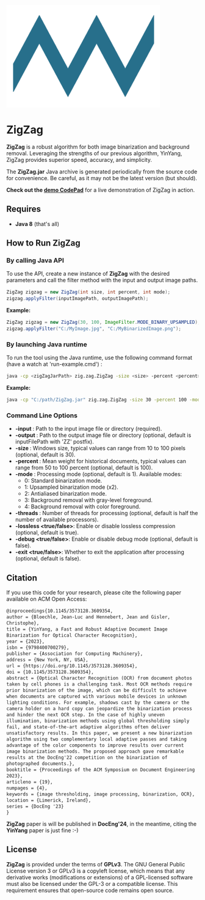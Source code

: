 ![ZigZag Logo](zz-logo.png)  <!-- Replace 'path_to_logo.png' with the actual path to your logo image -->


# **ZigZag**

**ZigZag** is a robust algorithm for both image binarization and background removal. Leveraging the strengths of our previous algorithm, YinYang, ZigZag provides superior speed, accuracy, and simplicity.

The **ZigZag.jar** Java archive is generated periodically from the source code for convenience. Be careful, as it may not be the latest version (but should).

**Check out the [demo CodePad](https://d23kqqls.codepad.live/)** for a live demonstration of ZigZag in action.

## **Requires**

- **Java 8** (that's all)

## **How to Run ZigZag**

### **By calling Java API**

To use the API, create a new instance of **ZigZag** with the desired parameters and call the filter method with the input and output image paths.

```java
ZigZag zigzag = new ZigZag(int size, int percent, int mode);
zigzag.applyFilter(inputImagePath, outputImagePath);
```

**Example:**

```java
ZigZag zigzag = new ZigZag(30, 100, ImageFilter.MODE_BINARY_UPSAMPLED);
zigzag.applyFilter("C:/MyImage.jpg", "C:/MyBinarizedImage.png");
```

### **By launching Java runtime**

To run the tool using the Java runtime, use the following command format (have a watch at 'run-example.cmd') :

```sh
java -cp <zigZagJarPath> zig.zag.ZigZag -size <size> -percent <percent> -mode <mode> -threads <threads> -input <inputFilePath> [-output <outputFilePath>] [-debug <true/false>] [-exit <true/false>]
```

**Example:**

```sh
java -cp "C:/path/ZigZag.jar" zig.zag.ZigZag -size 30 -percent 100 -mode 3 -threads 4 -input "C:/path/MyImage.jpg" -output "C:/path/MyBinarizedImage.png"
```

### **Command Line Options**

- **-input <inputFilePath>**: Path to the input image file or directory (required).
- **-output <outputFilePath>**: Path to the output image file or directory (optional, default is inputFilePath with 'ZZ' postfix).
- **-size <size>**: Windows size, typical values can range from 10 to 100 pixels (optional, default is 30).
- **-percent <percent>**: Mean weight for historical documents, typical values can range from 50 to 100 percent (optional, default is 100).
- **-mode <mode>**: Processing mode (optional, default is 1). Available modes:
  - 0: Standard binarization mode.
  - 1: Upsampled binarization mode (x2).
  - 2: Antialiased binarization mode.
  - 3: Background removal with gray-level foreground.
  - 4: Background removal with color foreground.
- **-threads <threads>**: Number of threads for processing (optional, default is half the number of available processors).
- **-lossless <true/false>**: Enable or disable lossless compression (optional, default is true). 
- **-debug <true/false>**: Enable or disable debug mode (optional, default is false).
- **-exit <true/false>**: Whether to exit the application after processing (optional, default is false).

## **Citation**

If you use this code for your research, please cite the following paper available on ACM Open Access:

```
@inproceedings{10.1145/3573128.3609354,
author = {Bloechle, Jean-Luc and Hennebert, Jean and Gisler, Christophe},
title = {YinYang, a Fast and Robust Adaptive Document Image Binarization for Optical Character Recognition},
year = {2023},
isbn = {9798400700279},
publisher = {Association for Computing Machinery},
address = {New York, NY, USA},
url = {https://doi.org/10.1145/3573128.3609354},
doi = {10.1145/3573128.3609354},
abstract = {Optical Character Recognition (OCR) from document photos taken by cell phones is a challenging task. Most OCR methods require prior binarization of the image, which can be difficult to achieve when documents are captured with various mobile devices in unknown lighting conditions. For example, shadows cast by the camera or the camera holder on a hard copy can jeopardize the binarization process and hinder the next OCR step. In the case of highly uneven illumination, binarization methods using global thresholding simply fail, and state-of-the-art adaptive algorithms often deliver unsatisfactory results. In this paper, we present a new binarization algorithm using two complementary local adaptive passes and taking advantage of the color components to improve results over current image binarization methods. The proposed approach gave remarkable results at the DocEng'22 competition on the binarization of photographed documents.},
booktitle = {Proceedings of the ACM Symposium on Document Engineering 2023},
articleno = {19},
numpages = {4},
keywords = {image thresholding, image processing, binarization, OCR},
location = {Limerick, Ireland},
series = {DocEng '23}
}
```

**ZigZag** paper is will be published in **DocEng'24**, in the meantime, citing the **YinYang** paper is just fine :-)

## **License**

**ZigZag** is provided under the terms of **GPLv3**. The GNU General Public License version 3 or GPLv3 is a copyleft license, which means that any derivative works (modifications or extensions) of a GPL-licensed software must also be licensed under the GPL-3 or a compatible license. This requirement ensures that open-source code remains open source.
